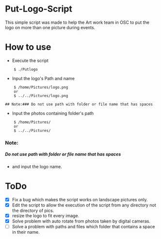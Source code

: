 # Put-Logo-Script

This simple script was made to help the Art work team in OSC to put the logo on more than one picture during events.

# How to use
* Execute the script
```
	$ ./Putlogo
```
* Input the logo's Path and name
```
	$ /home/Pictures/logo.png
	or
	$ ../../Pictures/logo.png
```
	## Note:### Do not use path with folder or file name that has spaces


* Input the photos containing folder's path
```
	$ /home/Pictures/
	or
	$ ../../Pictures/
```
### Note:
##### Do not use path with folder or file name that has spaces


* and input the logo name.

# ToDo
* [X] Fix a bug which makes the script works on landscape pictures only.
* [X] Edit the script to allow the execution of the script from any directory not the directory of pics.
* [X] resize the logo to fit every image.
* [X] Solve problem with auto rotate from photos taken by digital cameras.
* [ ] Solve a problem with paths and files which folder that contains a space in their name.

